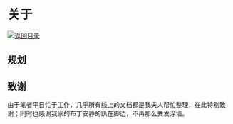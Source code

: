 # 关于

[![返回目录](https://i.postimg.cc/50XLzC7C/image.png)](https://github.com/wx-chevalier/Web-Series)

## 规划

## 致谢

由于笔者平日忙于工作，几乎所有线上的文档都是我夫人帮忙整理，在此特别致谢；同时也感谢我家的布丁安静的趴在脚边，不再那么粪发涂墙。
